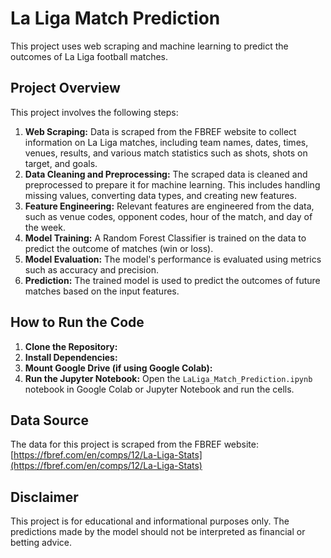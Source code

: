 # La Liga Match Prediction

This project uses web scraping and machine learning to predict the outcomes of La Liga football matches.

## Project Overview

This project involves the following steps:

1. **Web Scraping:** Data is scraped from the FBREF website to collect information on La Liga matches, including team names, dates, times, venues, results, and various match statistics such as shots, shots on target, and goals.
2. **Data Cleaning and Preprocessing:** The scraped data is cleaned and preprocessed to prepare it for machine learning. This includes handling missing values, converting data types, and creating new features.
3. **Feature Engineering:** Relevant features are engineered from the data, such as venue codes, opponent codes, hour of the match, and day of the week.
4. **Model Training:** A Random Forest Classifier is trained on the data to predict the outcome of matches (win or loss).
5. **Model Evaluation:** The model's performance is evaluated using metrics such as accuracy and precision.
6. **Prediction:** The trained model is used to predict the outcomes of future matches based on the input features.


## How to Run the Code

1. **Clone the Repository:**
2. **Install Dependencies:**
3. **Mount Google Drive (if using Google Colab):**
4. **Run the Jupyter Notebook:**
   Open the `LaLiga_Match_Prediction.ipynb` notebook in Google Colab or Jupyter Notebook and run the cells.

## Data Source

The data for this project is scraped from the FBREF website: [https://fbref.com/en/comps/12/La-Liga-Stats](https://fbref.com/en/comps/12/La-Liga-Stats)



## Disclaimer

This project is for educational and informational purposes only. The predictions made by the model should not be interpreted as financial or betting advice.
